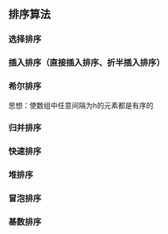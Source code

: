 ## 排序算法
### 选择排序
### 插入排序（直接插入排序、折半插入排序）
### 希尔排序
思想：使数组中任意间隔为h的元素都是有序的
### 归并排序
### 快速排序
### 堆排序
### 冒泡排序
### 基数排序